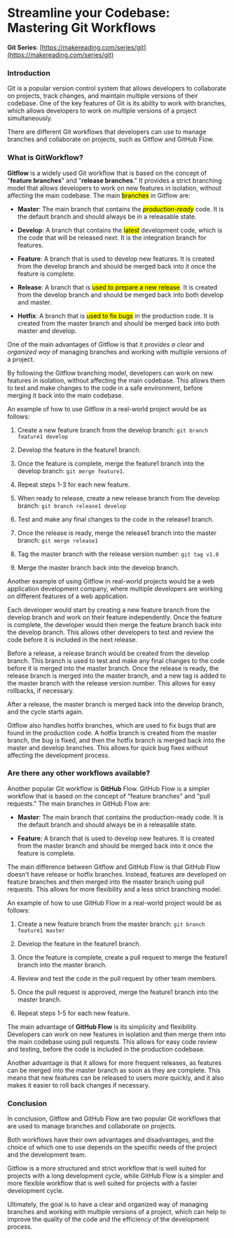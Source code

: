 # Streamline your Codebase: Mastering Git Workflows

**Git Series**: [https://makereading.com/series/git](https://makereading.com/series/git)

### Introduction

Git is a popular version control system that allows developers to collaborate on projects, track changes, and maintain multiple versions of their codebase. One of the key features of Git is its ability to work with branches, which allows developers to work on multiple versions of a project simultaneously.

There are different Git workflows that developers can use to manage branches and collaborate on projects, such as Gitflow and GitHub Flow.

### What is GitWorkflow?

**Gitflow** is a widely used Git workflow that is based on the concept of "**feature branches**" and "**release branches**." It provides a strict branching model that allows developers to work on new features in isolation, without affecting the main codebase. The main <mark>branches</mark> in Gitflow are:

* **Master**: The main branch that contains the *<mark>production-ready</mark>* code. It is the default branch and should always be in a releasable state.
    
* **Develop**: A branch that contains the <mark>latest</mark> development code, which is the code that will be released next. It is the integration branch for features.
    
* **Feature**: A branch that is used to develop new features. It is created from the develop branch and should be merged back into it once the feature is complete.
    
* **Release**: A branch that is <mark>used to prepare a new release</mark>. It is created from the develop branch and should be merged back into both develop and master.
    
* **Hotfix**: A branch that is <mark>used to fix bugs</mark> in the production code. It is created from the master branch and should be merged back into both master and develop.
    

One of the main advantages of Gitflow is that it *provides a clear* and *organized way* of managing branches and working with multiple versions of a project.

By following the Gitflow branching model, developers can work on new features in isolation, without affecting the main codebase. This allows them to test and make changes to the code in a safe environment, before merging it back into the main codebase.

An example of how to use Gitflow in a real-world project would be as follows:

1. Create a new feature branch from the develop branch: `git branch feature1 develop`
    
2. Develop the feature in the feature1 branch.
    
3. Once the feature is complete, merge the feature1 branch into the develop branch: `git merge feature1`.
    
4. Repeat steps 1-3 for each new feature.
    
5. When ready to release, create a new release branch from the develop branch: `git branch release1 develop`
    
6. Test and make any final changes to the code in the release1 branch.
    
7. Once the release is ready, merge the release1 branch into the master branch: `git merge release1`
    
8. Tag the master branch with the release version number: `git tag v1.0`
    
9. Merge the master branch back into the develop branch.
    

Another example of using Gitflow in real-world projects would be a web application development company, where multiple developers are working on different features of a web application.

Each developer would start by creating a new feature branch from the develop branch and work on their feature independently. Once the feature is complete, the developer would then merge the feature branch back into the develop branch. This allows other developers to test and review the code before it is included in the next release.

Before a release, a release branch would be created from the develop branch. This branch is used to test and make any final changes to the code before it is merged into the master branch. Once the release is ready, the release branch is merged into the master branch, and a new tag is added to the master branch with the release version number. This allows for easy rollbacks, if necessary.

After a release, the master branch is merged back into the develop branch, and the cycle starts again.

Gitflow also handles hotfix branches, which are used to fix bugs that are found in the production code. A hotfix branch is created from the master branch, the bug is fixed, and then the hotfix branch is merged back into the master and develop branches. This allows for quick bug fixes without affecting the development process.

### Are there any other workflows available?

Another popular Git workflow is **GitHub** Flow. GitHub Flow is a simpler workflow that is based on the concept of "feature branches" and "pull requests." The main branches in GitHub Flow are:

* **Master**: The main branch that contains the production-ready code. It is the default branch and should always be in a releasable state.
    
* **Feature**: A branch that is used to develop new features. It is created from the master branch and should be merged back into it once the feature is complete.
    

The main difference between Gitflow and GitHub Flow is that GitHub Flow doesn't have release or hotfix branches. Instead, features are developed on feature branches and then merged into the master branch using pull requests. This allows for more flexibility and a less strict branching model.

An example of how to use GitHub Flow in a real-world project would be as follows:

1. Create a new feature branch from the master branch: `git branch feature1 master`
    
2. Develop the feature in the feature1 branch.
    
3. Once the feature is complete, create a pull request to merge the feature1 branch into the master branch.
    
4. Review and test the code in the pull request by other team members.
    
5. Once the pull request is approved, merge the feature1 branch into the master branch.
    
6. Repeat steps 1-5 for each new feature.
    

The main advantage of **GitHub Flow** is its simplicity and flexibility. Developers can work on new features in isolation and then merge them into the main codebase using pull requests. This allows for easy code review and testing, before the code is included in the production codebase.

Another advantage is that it allows for more frequent releases, as features can be merged into the master branch as soon as they are complete. This means that new features can be released to users more quickly, and it also makes it easier to roll back changes if necessary.

### Conclusion

In conclusion, Gitflow and GitHub Flow are two popular Git workflows that are used to manage branches and collaborate on projects.

Both workflows have their own advantages and disadvantages, and the choice of which one to use depends on the specific needs of the project and the development team.

Gitflow is a more structured and strict workflow that is well suited for projects with a long development cycle, while GitHub Flow is a simpler and more flexible workflow that is well suited for projects with a faster development cycle.

Ultimately, the goal is to have a clear and organized way of managing branches and working with multiple versions of a project, which can help to improve the quality of the code and the efficiency of the development process.